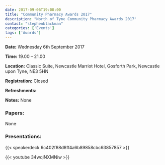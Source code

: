 ```yaml
---
date: 2017-09-06T19:00:00
title: "Community Pharmacy Awards 2017"
description: "North of Tyne Community Pharmacy Awards 2017"
contact: "stephenblackman"
categories: ['Events']
tags: ['Awards']
---
```


**Date:** Wednesday 6th September 2017  

**Time:** 19.00 – 21.00  

**Location:** Classic Suite, Newcastle Marriot Hotel, Gosforth Park, Newcastle upon Tyne, NE3 5HN  

**Registration:** Closed  

**Refreshments:**  

**Notes:** None  

### Papers:

None  

### Presentations:

{{< speakerdeck 6c402f88d8ff4a6b89858cbc63857857 >}}

{{< youtube 34wqiNXMNiw >}}
